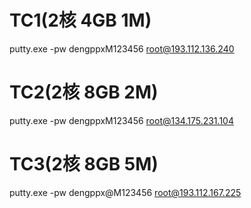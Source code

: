 
# TC1(2核 4GB 1M)
putty.exe -pw dengppxM123456 root@193.112.136.240

# TC2(2核 8GB 2M)
putty.exe -pw dengppxM123456 root@134.175.231.104

# TC3(2核 8GB 5M)
putty.exe -pw dengppx@M123456 root@193.112.167.225


